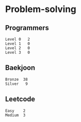 # Problem-solving 

## Programmers
```
Level 0	  2
Level 1   0
Level 2   0
Level 3   0
```


## Baekjoon
```
Bronze	38
Silver   9
```

## Leetcode
```
Easy    2
Medium  3
```
